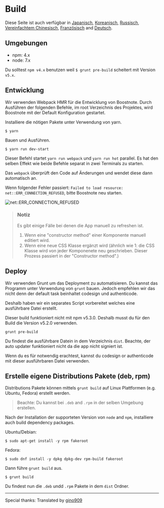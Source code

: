 # Build
Diese Seite ist auch verfügbar in [Japanisch](https://github.com/BoostIO/Boostnote/blob/master/docs/jp/build.md), [Koreanisch](https://github.com/BoostIO/Boostnote/blob/master/docs/ko/build.md), [Russisch](https://github.com/BoostIO/Boostnote/blob/master/docs/ru/build.md), [Vereinfachtem Chinesisch](https://github.com/BoostIO/Boostnote/blob/master/docs/zh_CN/build.md), [Französisch](https://github.com/BoostIO/Boostnote/blob/master/docs/fr/build.md) and [Deutsch](https://github.com/BoostIO/Boostnote/blob/master/docs/de/build.md).

## Umgebungen
* npm: 4.x
* node: 7.x

Du solltest `npm v4.x` benutzen weil `$ grunt pre-build` scheitert mit Version `v5.x`.

## Entwicklung

Wir verwenden Webpack HMR für die Entwicklung von Boostnote.
Durch Ausführen der folgenden Befehle, im root Verzeichnis des Projektes, wird Boostnote mit der Default Konfiguration gestartet.

Installiere die nötigen Pakete unter Verwendung von yarn.

```
$ yarn
```

Bauen und Ausführen.

```
$ yarn run dev-start
```

Dieser Befehl startet `yarn run webpack` und `yarn run hot` parallel. Es hat den selben Effekt wie beide Befehle separat in zwei Terminals zu starten.

Das `webpack` überprüft den Code auf Änderungen und wendet diese dann automatisch an.

Wenn folgender Fehler passiert: `Failed to load resource: net::ERR_CONNECTION_REFUSED`, bitte Boostnote neu starten.

![net::ERR_CONNECTION_REFUSED](https://cloud.githubusercontent.com/assets/11307908/24343004/081e66ae-1279-11e7-8d9e-7f478043d835.png)

> ### Notiz
> Es gibt einige Fälle bei denen die App manuell zu refreshen ist.
> 1. Wenn eine "constructor method" einer Komponente manuell editiert wird.
> 2. Wenn eine neue CSS Klasse ergänzt wird (ähnlich wie 1: die CSS Klasse wird von jeder Komponenete neu geschrieben. Dieser Prozess passiert in der "Constructor method".)

## Deploy

Wir verwenden Grunt um das Deployment zu automatisieren.
Du kannst das Programm unter Verwendung von `grunt` bauen. Jedoch empfehlen wir das nicht denn der default task beinhaltet codesign und authenticode.

Deshalb haben wir ein separates Script vorbereitet welches eine ausführbare Datei erstellt.

Dieser build funktioniert nicht mit npm v5.3.0. Deshalb musst du für den Build die Version v5.2.0 verwenden.

```
grunt pre-build
```
Du findest die ausführbare Datein in dem Verzeichnis `dist`. Beachte, der auto updater funktioniert nicht da die app nicht signiert ist.

Wenn du es für notwendig erachtest, kannst du codesign or authenticode mit dieser ausführbaren Datei verwenden.

## Erstelle eigene Distributions Pakete (deb, rpm)

Distributions Pakete können mittels `grunt build` auf Linux Plattformen (e.g. Ubuntu, Fedora) erstellt werden.

> Beachte: Du kannst bei `.deb` and `.rpm` in der selben Umgebung erstellen.

Nach der Installation der supporteten Version von `node` and `npm`, installiere auch build dependency packages.


Ubuntu/Debian:

```
$ sudo apt-get install -y rpm fakeroot
```

Fedora:

```
$ sudo dnf install -y dpkg dpkg-dev rpm-build fakeroot
```

Dann führe `grunt build` aus.

```
$ grunt build
```

Du findest nun die `.deb` undd `.rpm` Pakete in dem `dist` Ordner.

---

Special thanks: Translated by [gino909](https://github.com/gino909)
